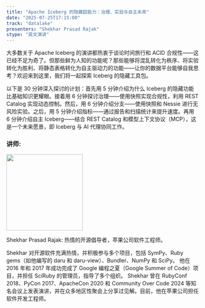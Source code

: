 ```yaml
---
title: "Apache Iceberg 的隐藏超能力：治理、实验与自主未来"
date: "2025-07-25T17:15:00"
track: "datalake"
presenters: "Shekhar Prasad Rajak"
stype: "英文演讲"
---
```


大多数关于 Apache Iceberg 的演讲都热衷于谈论时间旅行和 ACID 合规性——这已经不足为奇了。但那些鲜为人知的功能呢？那些能够将混乱转化为秩序、将实验转化为胜利、将静态表格转化为自主驱动力的功能——让你的数据平台能够自我思考？欢迎来到这里，我们将一起探索 Iceberg 的隐藏工具包。

以下是 30 分钟深入探讨的计划：首先用 5 分钟介绍为什么 Iceberg 的隐藏功能比基础知识更耀眼。接着用 6 分钟探讨治理——使用快照实现合规性，利用 REST Catalog 实现动态控制。然后，用 6 分钟介绍分支——使用快照和 Nessie 进行无风险实验。之后，用 5 分钟介绍指标——通过报告和扫描统计来提升速度。再用 6 分钟介绍自主 Iceberg——结合 REST Catalog 和模型上下文协议（MCP），这是一个未来愿景，即 Iceberg 与 AI 代理协同工作。

### 讲师:

<img src="https://sessionize.com/image/7609-400o400o1-YbaJq6TQuhpFBv63wn2hn8.jpg" width="200" /><br/>

Shekhar Prasad Rajak: 热情的开源倡导者，苹果公司软件工程师。

Shekhar 对开源软件充满热情，并积极参与多个项目，包括 SymPy、Ruby gems（如他编写的 daru 和 daru-view）、Bundler、NumPy 和 SciPy。
他在 2016 年和 2017 年成功完成了 Google 编程之夏（Google Summer of Code）项目，并担任 SciRuby 的管理员，指导了多个组织。
Shekhar 曾在 RubyConf 2018、PyCon 2017、ApacheCon 2020 和 Community Over Code 2024 等知名会议上发表演讲，并在众多地区性聚会上分享过见解。目前，他在苹果公司担任软件开发工程师。